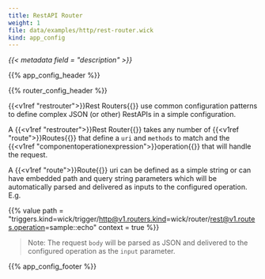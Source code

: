 ```yaml
---
title: RestAPI Router
weight: 1
file: data/examples/http/rest-router.wick
kind: app_config
---
```


*{{< metadata field = "description" >}}*

{{% app_config_header %}}

{{% router_config_header %}}

{{<v1ref "restrouter">}}Rest Routers{{</v1ref>}} use common configuration patterns to define complex JSON (or other) RestAPIs in a simple configuration.

A {{<v1ref "restrouter">}}Rest Router{{</v1ref>}} takes any number of {{<v1ref "route">}}Routes{{</v1ref>}} that define a `uri` and `methods` to match and the {{<v1ref "componentoperationexpression">}}operation{{</v1ref>}} that will handle the request.

A {{<v1ref "route">}}Route{{</v1ref>}} uri can be defined as a simple string or can have embedded path and query string parameters which will be automatically parsed and delivered as inputs to the configured operation. E.g.

{{% value path = "triggers.kind=wick/trigger/http@v1.routers.kind=wick/router/rest@v1.routes.operation=sample::echo" context = true %}}

> Note: The request `body` will be parsed as JSON and delivered to the configured operation as the `input` parameter.

{{% app_config_footer %}}
